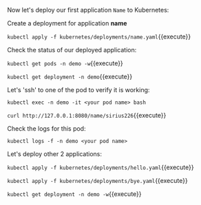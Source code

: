 Now let's deploy our first application `Name` to Kubernetes:

Create a deployment for application **name**

`kubectl apply -f kubernetes/deployments/name.yaml`{{execute}}

Check the status of our deployed application:

`kubectl get pods -n demo -w`{{execute}}

`kubectl get deployment -n demo`{{execute}}

Let's 'ssh' to one of the pod to verify it is working:

`kubectl exec -n demo -it <your pod name> bash`

`curl http://127.0.0.1:8080/name/sirius226`{{execute}}

Check the logs for this pod:

`kubectl logs -f -n demo <your pod name>`

Let's deploy other 2 applications:

`kubectl apply -f kubernetes/deployments/hello.yaml`{{execute}}

`kubectl apply -f kubernetes/deployments/bye.yaml`{{execute}}

`kubectl get deployment -n demo -w`{{execute}}